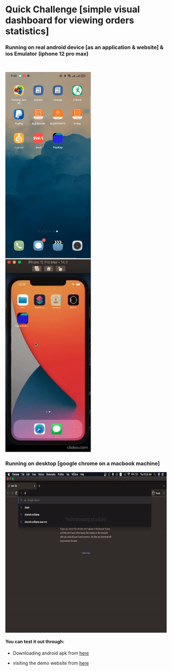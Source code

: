 # Quick Challenge [simple visual dashboard for viewing orders statistics]


  
### Running on real android device [as an application & website] & ios Emulator (iphone 12 pro max)

<br>

<p float="center">
  <img  alt="GIF" src="readme-assets/flapkap-mobile.gif" height="580" />
  <b style="word-space:2em">&nbsp;&nbsp;&nbsp;&nbsp;&nbsp;&nbsp;&nbsp;&nbsp;</b>
  <img  alt="GIF" src="readme-assets/flapkap-ios.gif" height="600" />
</p>



### Running on desktop [google chrome on a macbook machine]

<img align="center" alt="GIF" src="readme-assets/flapkap-web.gif" height="500" />


#### You can test it out through:

 - Downloading android apk from [here][apk]
 
 - visiting the demo website from [here][website]


[apk]: https://drive.google.com/file/d/1-EExxuXaAfYfU_y94nQG68tM8YFogkFr/view?usp=sharing
[website]: https://00ahmedmokhtar00.github.io/flapkap-challenge/
